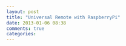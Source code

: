 ```yaml
---
layout: post
title: "Universal Remote with RaspberryPi"
date: 2013-01-06 08:38
comments: true
categories: 
---
```

